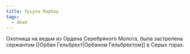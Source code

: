 ```yaml
---
title: Урсула Марбад
tags:
  - dead
---
```

Охотница на ведьм из Ордена Серебряного Молота, была застрелена сержантом [[Орбан Гельбрехт|Орбаном Гельбрехтом]] в Серых горах.